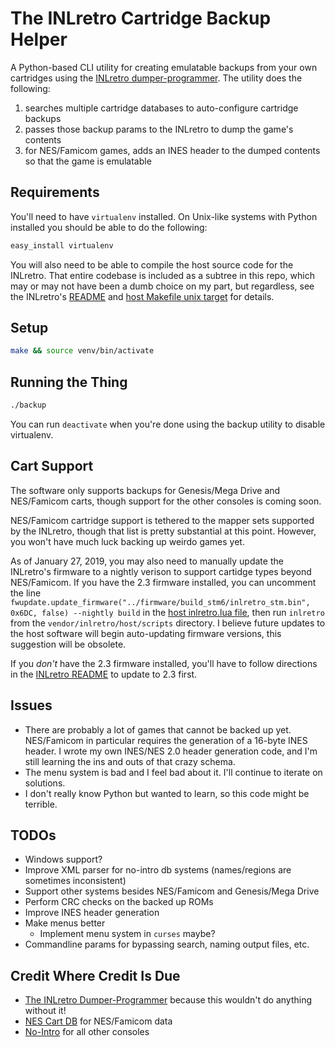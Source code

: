 # The INLretro Cartridge Backup Helper

A Python-based CLI utility for creating emulatable backups from your own cartridges using the [INLretro dumper-programmer](http://www.infiniteneslives.com/inlretro.php). The utility does the following:

1. searches multiple cartridge databases to auto-configure cartridge backups
2. passes those backup params to the INLretro to dump the game's contents
3. for NES/Famicom games, adds an INES header to the dumped contents so that the game is emulatable

## Requirements

You'll need to have `virtualenv` installed. On Unix-like systems with Python installed you should be able to do the following:

```sh
easy_install virtualenv
```

You will also need to be able to compile the host source code for the INLretro. That entire codebase is included as a subtree in this repo, which may or may not have been a dumb choice on my part, but regardless, see the INLretro's [README](vendor/inlretro/README) and [host Makefile unix target](vendor/inlretro/host/Makefile) for details.

## Setup

```sh
make && source venv/bin/activate
```

## Running the Thing

```sh
./backup
```

You can run `deactivate` when you're done using the backup utility to disable virtualenv.

## Cart Support

The software only supports backups for Genesis/Mega Drive and NES/Famicom carts, though support for the other consoles is coming soon.

NES/Famicom cartridge support is tethered to the mapper sets supported by the INLretro, though that list is pretty substantial at this point. However, you won't have much luck backing up weirdo games yet.

As of January 27, 2019, you may also need to manually update the INLretro's firmware to a nightly verison to support cartidge types beyond NES/Famicom. If you have the 2.3 firmware installed, you can uncomment the line `fwupdate.update_firmware("../firmware/build_stm6/inlretro_stm.bin", 0x6DC, false) --nightly build` in the [host inlretro.lua file](vendor/inlretro/host/scripts/inlretro.lua), then run `inlretro` from the `vendor/inlretro/host/scripts` directory. I believe future updates to the host software will begin auto-updating firmware versions, this suggestion will be obsolete.

If you _don't_ have the 2.3 firmware installed, you'll have to follow directions in the [INLretro README](vendor/inlretro/README) to update to 2.3 first.

## Issues

- There are probably a lot of games that cannot be backed up yet. NES/Famicom in particular requires the generation of a 16-byte INES header. I wrote my own INES/NES 2.0 header generation code, and I'm still learning the ins and outs of that crazy schema.
- The menu system is bad and I feel bad about it. I'll continue to iterate on solutions.
- I don't really know Python but wanted to learn, so this code might be terrible.

## TODOs

- Windows support?
- Improve XML parser for no-intro db systems (names/regions are sometimes inconsistent)
- Support other systems besides NES/Famicom and Genesis/Mega Drive
- Perform CRC checks on the backed up ROMs
- Improve INES header generation
- Make menus better
  - Implement menu system in `curses` maybe?
- Commandline params for bypassing search, naming output files, etc.

## Credit Where Credit Is Due

- [The INLretro Dumper-Programmer](http://www.infiniteneslives.com/inlretro.php) because this wouldn't do anything without it!
- [NES Cart DB](http://bootgod.dyndns.org:7777/) for NES/Famicom data
- [No-Intro](http://no-intro.org/) for all other consoles
